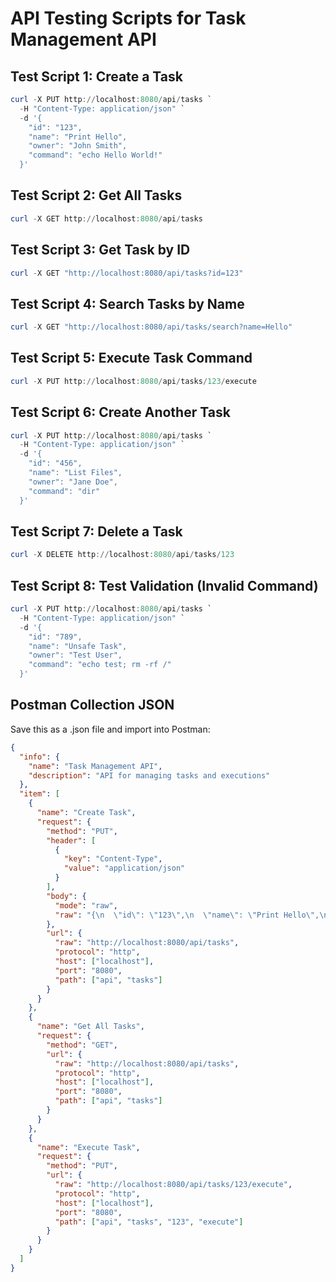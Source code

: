 # API Testing Scripts for Task Management API

## Test Script 1: Create a Task

```powershell
curl -X PUT http://localhost:8080/api/tasks `
  -H "Content-Type: application/json" `
  -d '{
    "id": "123",
    "name": "Print Hello",
    "owner": "John Smith",
    "command": "echo Hello World!"
  }'
```

## Test Script 2: Get All Tasks

```powershell
curl -X GET http://localhost:8080/api/tasks
```

## Test Script 3: Get Task by ID

```powershell
curl -X GET "http://localhost:8080/api/tasks?id=123"
```

## Test Script 4: Search Tasks by Name

```powershell
curl -X GET "http://localhost:8080/api/tasks/search?name=Hello"
```

## Test Script 5: Execute Task Command

```powershell
curl -X PUT http://localhost:8080/api/tasks/123/execute
```

## Test Script 6: Create Another Task

```powershell
curl -X PUT http://localhost:8080/api/tasks `
  -H "Content-Type: application/json" `
  -d '{
    "id": "456",
    "name": "List Files",
    "owner": "Jane Doe",
    "command": "dir"
  }'
```

## Test Script 7: Delete a Task

```powershell
curl -X DELETE http://localhost:8080/api/tasks/123
```

## Test Script 8: Test Validation (Invalid Command)

```powershell
curl -X PUT http://localhost:8080/api/tasks `
  -H "Content-Type: application/json" `
  -d '{
    "id": "789",
    "name": "Unsafe Task",
    "owner": "Test User",
    "command": "echo test; rm -rf /"
  }'
```

## Postman Collection JSON

Save this as a .json file and import into Postman:

```json
{
  "info": {
    "name": "Task Management API",
    "description": "API for managing tasks and executions"
  },
  "item": [
    {
      "name": "Create Task",
      "request": {
        "method": "PUT",
        "header": [
          {
            "key": "Content-Type",
            "value": "application/json"
          }
        ],
        "body": {
          "mode": "raw",
          "raw": "{\n  \"id\": \"123\",\n  \"name\": \"Print Hello\",\n  \"owner\": \"John Smith\",\n  \"command\": \"echo Hello World!\"\n}"
        },
        "url": {
          "raw": "http://localhost:8080/api/tasks",
          "protocol": "http",
          "host": ["localhost"],
          "port": "8080",
          "path": ["api", "tasks"]
        }
      }
    },
    {
      "name": "Get All Tasks",
      "request": {
        "method": "GET",
        "url": {
          "raw": "http://localhost:8080/api/tasks",
          "protocol": "http",
          "host": ["localhost"],
          "port": "8080",
          "path": ["api", "tasks"]
        }
      }
    },
    {
      "name": "Execute Task",
      "request": {
        "method": "PUT",
        "url": {
          "raw": "http://localhost:8080/api/tasks/123/execute",
          "protocol": "http",
          "host": ["localhost"],
          "port": "8080",
          "path": ["api", "tasks", "123", "execute"]
        }
      }
    }
  ]
}
```
